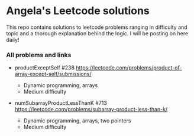 # Angela's Leetcode solutions

This repo contains solutions to leetcode problems ranging in difficulty and topic and a thorough explanation behind the logic. I will be posting on here daily!

### All problems and links

- productExceptSelf #238 https://leetcode.com/problems/product-of-array-except-self/submissions/
  - Dynamic programming, arrays
  - Medium difficulty
  
- numSubarrayProductLessThanK #713 https://leetcode.com/problems/subarray-product-less-than-k/
  - Dynamic programming, arrays, two pointers
  - Medium difficulty
